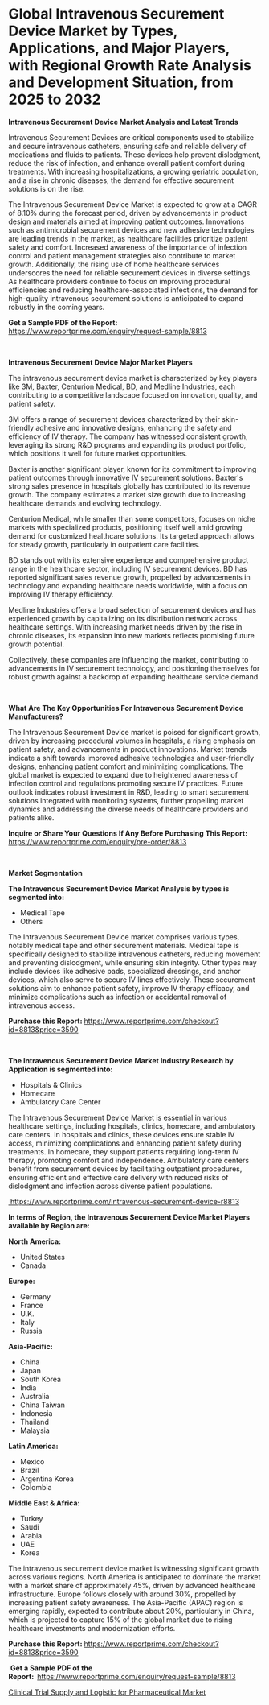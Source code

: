 <p><h1>Global Intravenous Securement Device Market by Types, Applications, and Major Players, with Regional Growth Rate Analysis and Development Situation, from 2025 to 2032</h1></p><p><strong>Intravenous Securement Device Market Analysis and Latest Trends</strong></p>
<p><p>Intravenous Securement Devices are critical components used to stabilize and secure intravenous catheters, ensuring safe and reliable delivery of medications and fluids to patients. These devices help prevent dislodgment, reduce the risk of infection, and enhance overall patient comfort during treatments. With increasing hospitalizations, a growing geriatric population, and a rise in chronic diseases, the demand for effective securement solutions is on the rise.</p><p>The Intravenous Securement Device Market is expected to grow at a CAGR of 8.10% during the forecast period, driven by advancements in product design and materials aimed at improving patient outcomes. Innovations such as antimicrobial securement devices and new adhesive technologies are leading trends in the market, as healthcare facilities prioritize patient safety and comfort. Increased awareness of the importance of infection control and patient management strategies also contribute to market growth. Additionally, the rising use of home healthcare services underscores the need for reliable securement devices in diverse settings. As healthcare providers continue to focus on improving procedural efficiencies and reducing healthcare-associated infections, the demand for high-quality intravenous securement solutions is anticipated to expand robustly in the coming years.</p></p>
<p><strong>Get a Sample PDF of the Report:&nbsp;</strong> <a href="https://www.reportprime.com/enquiry/request-sample/8813?utm_campaign=3267&utm_medium=2&utm_source=Github&utm_content=ia&utm_term=20032025&utm_id=intravenous-securement-device">https://www.reportprime.com/enquiry/request-sample/8813</a></p>
<p>&nbsp;</p>
<p><strong>Intravenous Securement Device Major Market Players</strong></p>
<p><p>The intravenous securement device market is characterized by key players like 3M, Baxter, Centurion Medical, BD, and Medline Industries, each contributing to a competitive landscape focused on innovation, quality, and patient safety.</p><p>3M offers a range of securement devices characterized by their skin-friendly adhesive and innovative designs, enhancing the safety and efficiency of IV therapy. The company has witnessed consistent growth, leveraging its strong R&D programs and expanding its product portfolio, which positions it well for future market opportunities. </p><p>Baxter is another significant player, known for its commitment to improving patient outcomes through innovative IV securement solutions. Baxter's strong sales presence in hospitals globally has contributed to its revenue growth. The company estimates a market size growth due to increasing healthcare demands and evolving technology.</p><p>Centurion Medical, while smaller than some competitors, focuses on niche markets with specialized products, positioning itself well amid growing demand for customized healthcare solutions. Its targeted approach allows for steady growth, particularly in outpatient care facilities.</p><p>BD stands out with its extensive experience and comprehensive product range in the healthcare sector, including IV securement devices. BD has reported significant sales revenue growth, propelled by advancements in technology and expanding healthcare needs worldwide, with a focus on improving IV therapy efficiency.</p><p>Medline Industries offers a broad selection of securement devices and has experienced growth by capitalizing on its distribution network across healthcare settings. With increasing market needs driven by the rise in chronic diseases, its expansion into new markets reflects promising future growth potential.</p><p>Collectively, these companies are influencing the market, contributing to advancements in IV securement technology, and positioning themselves for robust growth against a backdrop of expanding healthcare service demand.</p></p>
<p>&nbsp;</p>
<p><strong>What Are The Key Opportunities For Intravenous Securement Device Manufacturers?</strong></p>
<p><p>The Intravenous Securement Device market is poised for significant growth, driven by increasing procedural volumes in hospitals, a rising emphasis on patient safety, and advancements in product innovations. Market trends indicate a shift towards improved adhesive technologies and user-friendly designs, enhancing patient comfort and minimizing complications. The global market is expected to expand due to heightened awareness of infection control and regulations promoting secure IV practices. Future outlook indicates robust investment in R&D, leading to smart securement solutions integrated with monitoring systems, further propelling market dynamics and addressing the diverse needs of healthcare providers and patients alike.</p></p>
<p><strong>Inquire or Share Your Questions If Any Before Purchasing This Report:</strong> <a href="https://www.reportprime.com/enquiry/pre-order/8813?utm_campaign=3267&utm_medium=2&utm_source=Github&utm_content=ia&utm_term=20032025&utm_id=intravenous-securement-device">https://www.reportprime.com/enquiry/pre-order/8813</a></p>
<p>&nbsp;</p>
<p><strong>Market Segmentation</strong></p>
<p><strong>The Intravenous Securement Device Market Analysis by types is segmented into:</strong></p>
<p><ul><li>Medical Tape</li><li>Others</li></ul></p>
<p><p>The Intravenous Securement Device market comprises various types, notably medical tape and other securement materials. Medical tape is specifically designed to stabilize intravenous catheters, reducing movement and preventing dislodgment, while ensuring skin integrity. Other types may include devices like adhesive pads, specialized dressings, and anchor devices, which also serve to secure IV lines effectively. These securement solutions aim to enhance patient safety, improve IV therapy efficacy, and minimize complications such as infection or accidental removal of intravenous access.</p></p>
<p><strong>Purchase this Report:&nbsp;</strong><a href="https://www.reportprime.com/checkout?id=8813&price=3590&utm_campaign=3267&utm_medium=2&utm_source=Github&utm_content=ia&utm_term=20032025&utm_id=intravenous-securement-device">https://www.reportprime.com/checkout?id=8813&price=3590</a></p>
<p>&nbsp;</p>
<p><strong>The Intravenous Securement Device Market Industry Research by Application is segmented into:</strong></p>
<p><ul><li>Hospitals & Clinics</li><li>Homecare</li><li>Ambulatory Care Center</li></ul></p>
<p><p>The Intravenous Securement Device Market is essential in various healthcare settings, including hospitals, clinics, homecare, and ambulatory care centers. In hospitals and clinics, these devices ensure stable IV access, minimizing complications and enhancing patient safety during treatments. In homecare, they support patients requiring long-term IV therapy, promoting comfort and independence. Ambulatory care centers benefit from securement devices by facilitating outpatient procedures, ensuring efficient and effective care delivery with reduced risks of dislodgment and infection across diverse patient populations.</p></p>
<p><a href="https://www.reportprime.com/intravenous-securement-device-r8813?utm_campaign=3267&utm_medium=2&utm_source=Github&utm_content=ia&utm_term=20032025&utm_id=intravenous-securement-device">&nbsp;https://www.reportprime.com/intravenous-securement-device-r8813</a></p>
<p><strong>In terms of Region, the Intravenous Securement Device Market Players available by Region are:</strong></p>
<p>
    <p> <strong> North America: </strong>
        <ul>
            <li>United States</li>
            <li>Canada</li>
        </ul>
        </p> 
    <p> <strong> Europe: </strong>
        <ul>
            <li>Germany</li>
            <li>France</li>
            <li>U.K.</li>
            <li>Italy</li>
            <li>Russia</li>
        </ul>
        </p> 
    <p> <strong> Asia-Pacific: </strong>
        <ul>
            <li>China</li>
            <li>Japan</li>
            <li>South Korea</li>
            <li>India</li>
            <li>Australia</li>
            <li>China Taiwan</li>
            <li>Indonesia</li>
            <li>Thailand</li>
            <li>Malaysia</li>
        </ul>
        </p> 
    <p> <strong> Latin America: </strong>
        <ul>
            <li>Mexico</li>
            <li>Brazil</li>
            <li>Argentina Korea</li>
            <li>Colombia</li>
        </ul>
        </p> 
    <p> <strong> Middle East & Africa: </strong>
        <ul>
            <li>Turkey</li>
            <li>Saudi</li>
            <li>Arabia</li>
            <li>UAE</li>
            <li>Korea</li>
        </ul>
    </p>
    </p>
<p><p>The intravenous securement device market is witnessing significant growth across various regions. North America is anticipated to dominate the market with a market share of approximately 45%, driven by advanced healthcare infrastructure. Europe follows closely with around 30%, propelled by increasing patient safety awareness. The Asia-Pacific (APAC) region is emerging rapidly, expected to contribute about 20%, particularly in China, which is projected to capture 15% of the global market due to rising healthcare investments and modernization efforts.</p></p>
<p><strong>Purchase this Report: </strong><a href="https://www.reportprime.com/checkout?id=8813&price=3590&utm_campaign=3267&utm_medium=2&utm_source=Github&utm_content=ia&utm_term=20032025&utm_id=intravenous-securement-device">https://www.reportprime.com/checkout?id=8813&price=3590</a></p>
<p>&nbsp;<strong>Get a Sample PDF of the Report:&nbsp;&nbsp;</strong><a href="https://www.reportprime.com/enquiry/request-sample/8813?utm_campaign=3267&utm_medium=2&utm_source=Github&utm_content=ia&utm_term=20032025&utm_id=intravenous-securement-device">https://www.reportprime.com/enquiry/request-sample/8813</a></p>
<p><strong></strong></p>
<p><p><a href="https://github.com/joshuagarcia509/Market-Research-Report-List-1/blob/main/clinical-trial-supply-and-logistic-for-pharmaceutical-market.md?utm_campaign=3267&utm_medium=2&utm_source=Github&utm_content=ia&utm_term=20032025&utm_id=intravenous-securement-device">Clinical Trial Supply and Logistic for Pharmaceutical Market</a></p></p>